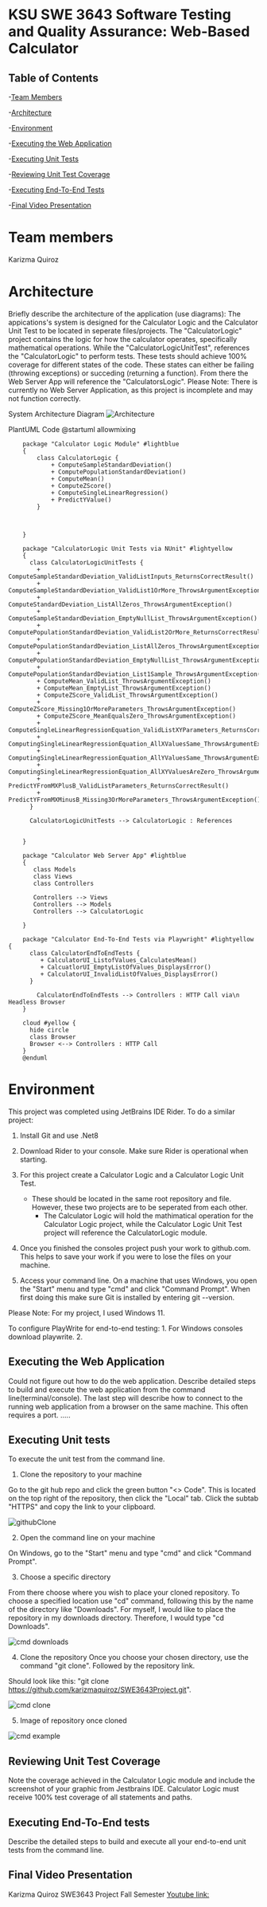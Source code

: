 # KSU SWE 3643 Software Testing and Quality Assurance: Web-Based Calculator


## Table of Contents

-[Team Members](#team-members)

-[Architecture](#architecture)

-[Environment](#environment)

-[Executing the Web Application](#executing-the-web-application)

-[Executing Unit Tests](#executing-unit-tests)

-[Reviewing Unit Test Coverage](#reviewing-unit-tests-coverage)

-[Executing End-To-End Tests](#executing-end-to-end-tests)

-[Final Video Presentation](#final-video-presentation)

# Team members 
Karizma Quiroz

# Architecture
Briefly describe the architecture of the application (use diagrams):
The appications's system is designed for the Calculator Logic and the Calculator Unit Test to be located in seperate files/projects. The "CalculatorLogic" project contains the logic for how the calculator operates, specifically mathematical operations. While the "CalculatorLogicUnitTest", references the "CalculatorLogic" to perform tests. These tests should achieve 100% coverage for different states of the code. These states can either be failing (throwing exceptions) or succeding (returning a function). From there the Web Server App will reference the "CalculatorsLogic". 
Please Note: There is currently no Web Server Application, as this project is incomplete and may not function correctly.

System Architecture Diagram
![Architecture](https://github.com/user-attachments/assets/968fae2a-f6fa-402f-b8bc-1859c468f2e3)

PlantUML Code
		@startuml
		allowmixing
		
		package "Calculator Logic Module" #lightblue
		{
		    class CalculatorLogic {
		        + ComputeSampleStandardDeviation()
		        + ComputePopulationStandardDeviation()
		        + ComputeMean()
		        + ComputeZScore()
		        + ComputeSingleLinearRegression()
		        + PredictYValue()
		    }
		
		    
		
		}
		
		package "CalculatorLogic Unit Tests via NUnit" #lightyellow
		{
		  class CalculatorLogicUnitTests {
		    + ComputeSampleStandardDeviation_ValidListInputs_ReturnsCorrectResult()
		    + ComputeSampleStandardDeviation_ValidList1OrMore_ThrowsArgumentException()
		    + ComputeStandardDeviation_ListAllZeros_ThrowsArgumentException()
		    + ComputeSampleStandardDeviation_EmptyNullList_ThrowsArgumentException()
		    + ComputePopulationStandardDeviation_ValidList2OrMore_ReturnsCorrectResult()
		    + ComputePopulationStandardDeviation_ListAllZeros_ThrowsArgumentException()
		    + ComputePopulationStandardDeviation_EmptyNullList_ThrowsArgumentException()
		    + ComputePopulationStandardDeviation_List1Sample_ThrowsArgumentException()
		    + ComputeMean_ValidList_ThrowsArgumentException()
		    + ComputeMean_EmptyList_ThrowsArgumentException()
		    + ComputeZScore_ValidList_ThrowsArgumentException()
		    + ComputeZScore_Missing1OrMoreParameters_ThrowsArgumentException()
		    + ComputeZScore_MeanEqualsZero_ThrowsArgumentException()
		    + ComputeSingleLinearRegressionEquation_ValidListXYParameters_ReturnsCorrectlyResult()
		    + ComputingSingleLinearRegressionEquation_AllXValuesSame_ThrowsArgumentException()
		    + ComputingSingleLinearRegressionEquation_AllYValuesSame_ThrowsArgumentException()
		    + ComputingSingleLinearRegressionEquation_AllXYValuesAreZero_ThrowsArgumentException()
		    + PredictYFromMXPlusB_ValidListParameters_ReturnsCorrectResult()
		    + PredictYFromMXMinusB_Missing3OrMoreParameters_ThrowsArgumentException()
		  }
		
		  CalculatorLogicUnitTests --> CalculatorLogic : References 
		  
		
		}
		
		package "Calculator Web Server App" #lightblue
		{
		   class Models
		   class Views
		   class Controllers
		
		   Controllers --> Views
		   Controllers --> Models
		   Controllers --> CalculatorLogic
		   
		}
		
		package "Calculator End-To-End Tests via Playwright" #lightyellow {
		  class CalculatorEndToEndTests {
		     + CalculatorUI_ListofValues_CalculatesMean()
		     + CalcuatlorUI_EmptyListOfValues_DisplaysError()
		     + CalculatorUI_InvalidListOfValues_DisplaysError()
		  }
		
		    CalculatorEndToEndTests --> Controllers : HTTP Call via\n Headless Browser
		}
		
		cloud #yellow {
		  hide circle
		  class Browser
		  Browser <--> Controllers : HTTP Call
		}
		@enduml

# Environment 
This project was completed using JetBrains IDE Rider. 
To do a similar project:

1) Install Git and use .Net8
 
 2) Download Rider to your console. Make sure Rider is operational when starting.
  
  3) For this project create a Calculator Logic and a Calculator Logic Unit Test.
   		- These should be located in the same root repository and file. However, these two projects are to be seperated from each other.
     		- The Calculator Logic will hold the mathimatical operation for the Calculator Logic project, while the Calculator Logic Unit Test project will reference the CalculatorLogic module.
       
4) Once you finished the consoles project push your work to github.com. This helps to save your work if you were to lose the files on your machine.
       
5) Access your command line.
	On a machine that uses Windows, you open the "Start" menu and type "cmd" and click "Command Prompt". When first doing this make sure Git is installed by entering git --version.

Please Note: For my project, I used Windows 11.

To configure PlayWrite for end-to-end testing:
	1. For Windows consoles download playwrite.
	2. 


## Executing the Web Application

Could not figure out how to do the web application. 
Describe detailed steps to build and execute the web application from the command line(terminal/console). 
The last step will describe how to connect to the running web application from a browser on the same machine. This often requires a port. 
.....

## Executing Unit tests
To execute the unit test from the command line. 

1) Clone the repository to your machine

Go to the git hub repo and click the green button "<> Code". This is located on the top right of the repository, then click the "Local" tab. Click the subtab "HTTPS" and copy the link to your clipboard.

![githubClone](https://github.com/user-attachments/assets/67b04070-87c3-4954-b793-d5d30c7712a4)

2) Open the command line on your machine

On Windows, go to the "Start" menu and type "cmd" and click "Command Prompt".

3) Choose a specific directory

From there choose where you wish to place your cloned repository. To choose a specified location use "cd" command, following this by the name of the directory like "Downloads". For myself, I would like to place the repository in my downloads directory. Therefore, I would type "cd Downloads".

![cmd downloads](https://github.com/user-attachments/assets/9168deab-53c8-48bf-a133-a4917c49dfd4)

4) Clone the repository
Once you choose your chosen directory, use the command "git clone". Followed by the repository link.

Should look like this: "git clone https://github.com/karizmaquiroz/SWE3643Project.git".

![cmd clone](https://github.com/user-attachments/assets/6d50f544-5bdb-47e1-b4b4-488d6e4290cc)

5) Image of repository once cloned

![cmd example](https://github.com/user-attachments/assets/7999fac1-9055-4d5d-ab6b-01e7abc66345)

## Reviewing Unit Test Coverage
Note the coverage achieved in the Calculator Logic module and include the screenshot of your graphic from Jestbrains IDE. Calculator Logic must receive 100% test coverage of all statements and paths.

## Executing End-To-End tests
Describe the detailed steps to build and execute all your end-to-end unit tests from the command line.


## Final Video Presentation

Karizma Quiroz SWE3643 Project Fall Semester
[Youtube link:](https://youtu.be/SQHk3NZCXmE)





